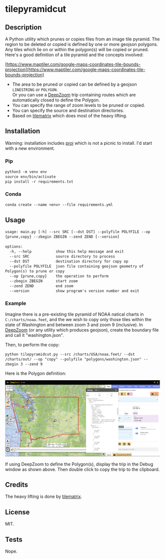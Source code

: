 # tilepyramidcut

## Description

A Python utility which prunes or copies files from an image tile pyramid.  The region to be deleted or copied is defined by one or more geojson polygons. Any tiles which lie on or within the polygon(s) will be copied or pruned.  Here's a good definition of a tile pyramid and the concepts involved: 

[https://www.maptiler.com/google-maps-coordinates-tile-bounds-projection](https://www.maptiler.com/google-maps-coordinates-tile-bounds-projection)

- The area to be pruned or copied can be defined by a geojson `LINESTRING` or `POLYGON`. <br/>Or you can
use a [DeepZoom](https://www.deepzoom.com) trip containing routes which are automatically closed to define the Polygon.
- You can specify the range of zoom levels to be pruned or copied.
- You can specify the source and destination directories.
- Based on [tilematrix](https://github.com/ungarj/tilematrix) which does most of the heavy lifting.

## Installation

Warning: installation includes [proj](https://github.com/OSGeo/PROJ) which is not a picnic to install.  I'd start with a new environment.

### Pip
```
python3 -m venv env
source env/bin/activate
pip install -r requirements.txt
```
### Conda
```
conda create --name <env> --file requirements.yml
```

## Usage

```
usage: main.py [-h] --src SRC [--dst DST] --polyfile POLYFILE --op {prune,copy} --zbegin ZBEGIN --zend ZEND [--version]

options:
  -h, --help           show this help message and exit
  --src SRC            source directory to process
  --dst DST            destination directory for copy op
  --polyfile POLYFILE  json file containing geojson geometry of Polygon(s) to prune or copy
  --op {prune,copy}    the operation to perform
  --zbegin ZBEGIN      start zoom
  --zend ZEND          end zoom 
  --version            show program's version number and exit
```

### Example

Imagine there is a pre-existing tile pyramid of NOAA natical charts in `C:/charts/noaa.feet`, and the we wish to copy only those tiles within the state of Washington and between zoom 3 and zoom 9 (inclusive).  In [DeepZoom](https://www.deepzoom.com) (or any utility which produces geojson), create the boundary file and call it "washington.json".  

Then, to perform the copy:

```
python tilepyramidcut.py --src /charts/USA/noaa.feet/ --dst /charts/out/ --op "copy" --polyfile "polygons/washington.json" --zbegin 3 --zend 9
```

Here is the Polygon definition:

![alt text](images/washington.png)

If using DeepZoom to define the Polygon(s), display the trip in the Debug window as shown above.  Then double click to copy the trip to the clipboard.

## Credits

The heavy lifting is done by [tilematrix](https://github.com/ungarj/tilematrix).

## License

MIT.

## Tests

Nope.